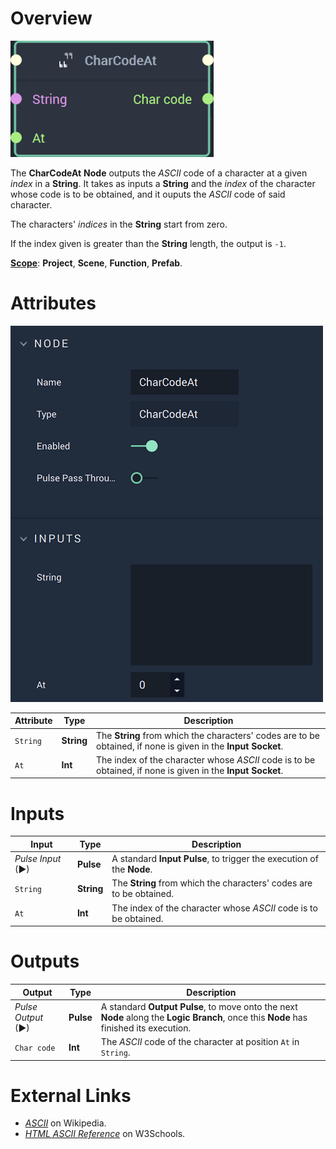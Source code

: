 # Overview

![The CharCodeAt Node.](../../.gitbook/assets/charcodeatnode20241.png)

The **CharCodeAt** **Node** outputs the _ASCII_ code of a character at a given *index* in a **String**. It takes as inputs a **String** and the *index* of the character whose code is to be obtained, and it ouputs the _ASCII_ code of said character.

The characters' *indices* in the **String** start from zero.

If the index given is greater than the **String** length, the output is `-1`.

[**Scope**](../overview.md#scopes): **Project**, **Scene**, **Function**, **Prefab**.

# Attributes

![The CharCodeAt Node Attributes.](../../.gitbook/assets/charcodeatattributes.png)

|Attribute|Type|Description|
|---|---|---|
| `String` | **String** | The **String** from which the characters' codes are to be obtained, if none is given in the **Input Socket**.  |
| `At` | **Int** | The index of the character whose _ASCII_ code is to be obtained, if none is given in the **Input Socket**.  |

# Inputs

|Input|Type|Description|
|---|---|---|
|*Pulse Input* (►)|**Pulse**|A standard **Input Pulse**, to trigger the execution of the **Node**.|
| `String` | **String** | The **String** from which the characters' codes are to be obtained. |
| `At` | **Int** | The index of the character whose _ASCII_ code is to be obtained. |

# Outputs

|Output|Type|Description|
|---|---|---|
|*Pulse Output* (►)|**Pulse**|A standard **Output Pulse**, to move onto the next **Node** along the **Logic Branch**, once this **Node** has finished its execution.|
| `Char code` | **Int** | The _ASCII_ code of the character at position `At` in `String`.  |


# External Links

* [_ASCII_](https://en.wikipedia.org/wiki/ASCII) on Wikipedia.
* [_HTML ASCII Reference_](https://www.w3schools.com/charsets/ref_html_ascii.asp) on W3Schools.